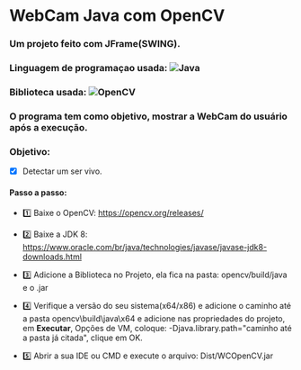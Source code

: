 # WebCam Java com OpenCV
### Um projeto feito com JFrame(SWING).
### Linguagem de programaçao usada: ![Java](https://img.shields.io/badge/-Java-%23FF0000?style=flat-square&logo=Java&logoColor=ffffff)
### Biblioteca usada: ![OpenCV](https://img.shields.io/badge/-OpenCV-%224169E1?style=flat-square&logo=OpenCV&logoColor=ffffff)
### O programa tem como objetivo, mostrar a WebCam do usuário após a execução.

### Objetivo:
- [x] Detectar um ser vivo.

#### Passo a passo:
- 1️⃣ Baixe o OpenCV: https://opencv.org/releases/

- 2️⃣ Baixe a JDK 8: https://www.oracle.com/br/java/technologies/javase/javase-jdk8-downloads.html

- 3️⃣ Adicione a Biblioteca no Projeto, ela fica na pasta: opencv/build/java e o .jar

- 4️⃣ Verifique a versão do seu sistema(x64/x86) e adicione o caminho até a pasta opencv\build\java\x64 e adicione nas propriedades do projeto, em **Executar**, Opções de VM, coloque: -Djava.library.path="caminho até a pasta já citada", clique em OK.

- 5️⃣ Abrir a sua IDE ou CMD e execute o arquivo: Dist/WCOpenCV.jar

